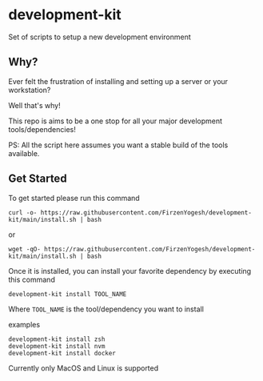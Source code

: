 # development-kit

Set of scripts to setup a new development environment

## Why?

Ever felt the frustration of installing and setting up a server or your workstation?

Well that's why!

This repo is aims to be a one stop for all your major development tools/dependencies!

PS: All the script here assumes you want a stable build of the tools available.

## Get Started

To get started please run this command

```
curl -o- https://raw.githubusercontent.com/FirzenYogesh/development-kit/main/install.sh | bash
```

or

```
wget -qO- https://raw.githubusercontent.com/FirzenYogesh/development-kit/main/install.sh | bash
```

Once it is installed, you can install your favorite dependency by executing this command

```
development-kit install TOOL_NAME
```

Where `TOOL_NAME` is the tool/dependency you want to install

examples

```
development-kit install zsh
development-kit install nvm
development-kit install docker
```

Currently only MacOS and Linux is supported
